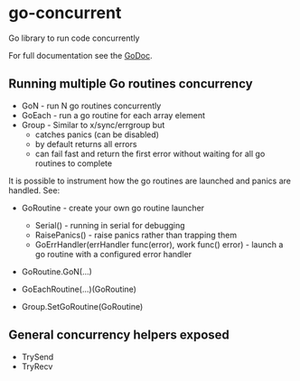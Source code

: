 # go-concurrent

Go library to run code concurrently

For full documentation see the [GoDoc](https://pkg.go.dev/github.com/gregwebs/go-concurrent).

## Running multiple Go routines concurrency

* GoN - run N go routines concurrently
* GoEach - run a go routine for each array element
* Group - Similar to x/sync/errgroup but
  * catches panics (can be disabled)
  * by default returns all errors
  * can fail fast and return the first error without waiting for all go routines to complete

It is possible to instrument how the go routines are launched and panics are handled.
See:

* GoRoutine - create your own go routine launcher
  * Serial() - running in serial for debugging
  * RaisePanics() - raise panics rather than trapping them
  * GoErrHandler(errHandler func(error), work func() error) - launch a go routine with a configured error handler

* GoRoutine.GoN(...)
* GoEachRoutine(...)(GoRoutine)
* Group.SetGoRoutine(GoRoutine)

## General concurrency helpers exposed

* TrySend
* TryRecv